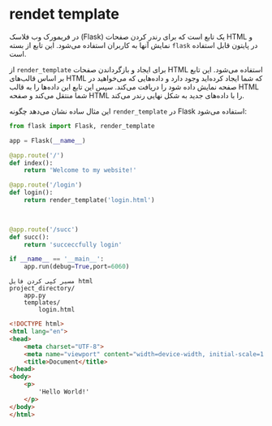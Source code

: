 # rendet template

 در فریمورک وب فلاسک (Flask) یک تابع است که برای رندر کردن صفحات HTML و نمایش آنها به کاربران استفاده می‌شود. این تابع از بسته `flask` در پایتون قابل استفاده است.

از `render_template` برای ایجاد و بازگرداندن صفحات HTML استفاده می‌شود. این تابع بر اساس قالب‌های HTML که شما ایجاد کرده‌اید وجود دارد و داده‌هایی که می‌خواهید در صفحه نمایش داده شود را دریافت می‌کند. سپس این تابع این داده‌ها را به قالب HTML شما منتقل می‌کند و صفحه HTML را با داده‌های جدید به شکل نهایی رندر می‌کند.

این مثال ساده نشان می‌دهد چگونه `render_template` در Flask استفاده می‌شود:

```python
from flask import Flask, render_template

app = Flask(__name__)

@app.route('/')
def index():
    return 'Welcome to my website!'

@app.route('/login')
def login():
    return render_template('login.html')
 


@app.route('/succ')
def succ():
    return 'succeccfully login'

if __name__ == '__main__':
    app.run(debug=True,port=6060)
```
```text
مسیر کپی کردن فایل html
project_directory/
    app.py
    templates/
        login.html
```

```html
<!DOCTYPE html>
<html lang="en">
<head>
    <meta charset="UTF-8">
    <meta name="viewport" content="width=device-width, initial-scale=1.0">
    <title>Document</title>
</head>
<body>
    <p>
        'Hello World!'
    </p>
</body>
</html>
```

